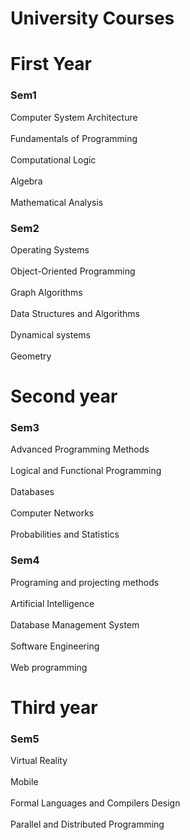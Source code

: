 # University Courses

<h1> First Year </h1>

<h3> Sem1 </h3>

Computer System Architecture
<br>
<br>
Fundamentals of Programming
<br>
<br>
Computational Logic
<br>
<br>
Algebra
<br>
<br>
Mathematical Analysis

<h3> Sem2  </h3>

Operating Systems
<br>
<br>
Object-Oriented Programming
<br>
<br>
Graph Algorithms
<br>
<br>
Data Structures and Algorithms
<br>
<br>
Dynamical systems
<br>
<br>
Geometry</p>

<h1> Second year </h1>

<h3> Sem3  </h3>

Advanced Programming Methods
<br>
<br>
Logical and Functional Programming
<br>
<br>
Databases
<br>
<br>
Computer Networks
<br>
<br>
Probabilities and Statistics

<h3> Sem4 </h3>

Programing and projecting methods
<br>
<br>
Artificial Intelligence
<br>
<br>
Database Management System
<br>
<br>
Software Engineering
<br>
<br>
Web programming

<h1> Third year </h1>

<h3> Sem5  </h3>

Virtual Reality
<br>
<br>
Mobile
<br>
<br>
Formal Languages and Compilers Design
<br>
<br>
Parallel and Distributed Programming


